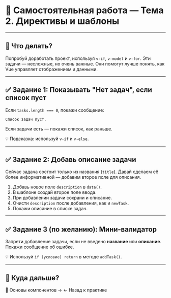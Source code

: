 # 🧠 Самостоятельная работа — Тема 2. Директивы и шаблоны

---

## 📍 Что делать?

Попробуй доработать проект, используя `v-if`, `v-model` и `v-for`. Эти задачи — несложные, но очень важные. Они помогут лучше понять, как Vue управляет отображением и данными.

---

## ✅ Задание 1: Показывать "Нет задач", если список пуст

Если `tasks.length === 0`, покажи сообщение:

```Список задач пуст.```

Если задачи есть — покажи список, как раньше.

💡 Подсказка: используй `v-if` и `v-else`.

---

## ✅ Задание 2: Добавь описание задачи

Сейчас задача состоит только из названия (`title`). Давай сделаем её более информативной — добавим второе поле для описания.

1. Добавь новое поле `description` в `data()`.
2. В шаблоне создай второе поле ввода.
3. При добавлении задачи сохрани и описание.
4. Очисти `description` после добавления, как и `newTask`.
5. Покажи описание в списке задач.

---

## ✅ Задание 3 (по желанию): Мини-валидатор

Запрети добавление задачи, если не введено **название** или **описание**. Покажи сообщение об ошибке.

💡 Используй `if (условие) return` в методе `addTask()`.

---

## 🧭 Куда дальше?

📘 Основы компонентов →
← Назад к практике